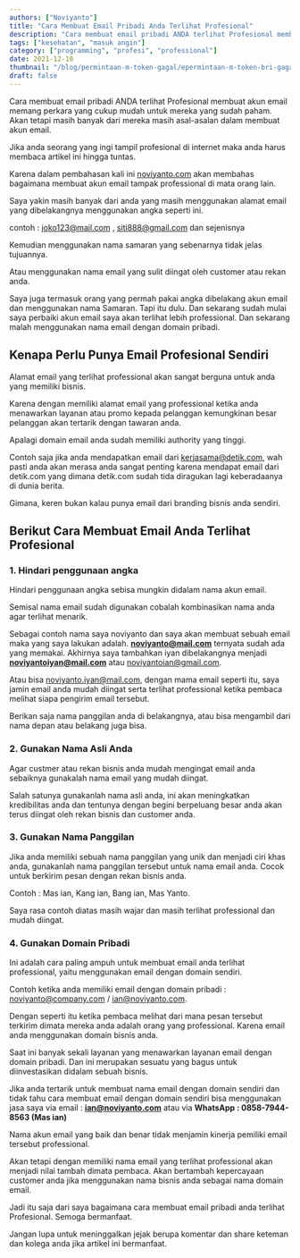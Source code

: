 ```yaml
---
authors: ["Noviyanto"]
title: "Cara Membuat Email Pribadi Anda Terlihat Profesional"
description: "Cara membuat email pribadi ANDA terlihat Profesional membuat akun email memang perkara yang cukup mudah untuk mereka yang sudah paham. Akan tetapi masih banyak dari mereka masih asal-asalan dalam membuat akun email. Jika anda seorang yang ingi tampil profesional di internet maka anda harus membaca artikel ini hingga tuntas. Karena dalam pembahasan kali ini noviyanto.com "
tags: ["kesehatan", "masuk angin"]
category: ["programming", "profesi", "professional"]
date: 2021-12-10
thumbnail: "/blog/permintaan-m-token-gagal/epermintaan-m-token-bri-gagal.png.webp"
draft: false
---
```


Cara membuat email pribadi ANDA terlihat Profesional membuat akun email memang perkara yang cukup mudah untuk mereka yang sudah paham. Akan tetapi masih banyak dari mereka masih asal-asalan dalam membuat akun email.

Jika anda seorang yang ingi tampil profesional di internet maka anda harus membaca artikel ini hingga tuntas.

Karena dalam pembahasan kali ini [noviyanto.com](https://noviyanto.com) akan membahas bagaimana membuat akun email tampak professional di mata orang lain.

Saya yakin masih banyak dari anda yang masih menggunakan alamat email yang dibelakangnya menggunakan angka seperti ini.

contoh : joko123@mail.com , siti888@gmail.com dan sejenisnya

Kemudian menggunakan nama samaran yang sebenarnya tidak jelas tujuannya.

Atau menggunakan nama email yang sulit diingat oleh customer atau rekan anda.

Saya juga termasuk orang yang permah pakai angka dibelakang akun email dan menggunakan nama Samaran. Tapi itu dulu. Dan sekarang sudah mulai saya perbaiki akun email saya akan terlihat lebih professional. Dan sekarang malah menggunakan nama email dengan domain pribadi.

## Kenapa Perlu Punya Email Profesional Sendiri

Alamat email yang terlihat professional akan sangat berguna untuk anda yang memiliki bisnis.

Karena dengan memiliki alamat email yang professional ketika anda menawarkan layanan atau promo kepada pelanggan kemungkinan besar pelanggan akan tertarik dengan tawaran anda.

Apalagi domain email anda sudah memiliki authority yang tinggi.

Contoh saja jika anda mendapatkan email dari kerjasama@detik.com, wah pasti anda akan merasa anda sangat penting karena mendapat email dari detik.com yang dimana detik.com sudah tida diragukan lagi keberadaanya di dunia berita.

Gimana, keren bukan kalau punya email dari branding bisnis anda sendiri.

## Berikut Cara Membuat Email Anda Terlihat Profesional

### 1. Hindari penggunaan angka

Hindari penggunaan angka sebisa mungkin didalam nama akun email.

Semisal nama email sudah digunakan cobalah kombinasikan nama anda agar terlihat menarik.

Sebagai contoh nama saya noviyanto dan saya akan membuat sebuah email maka yang saya lakukan adalah.
**noviyanto@mail.com** ternyata sudah ada yang memakai. Akhirnya saya tambahkan iyan dibelakangnya menjadi **noviyantoiyan@mail.com** atau noviyantoian@gmail.com.

Atau bisa noviyanto.iyan@mail.com, dengan mama email seperti itu, saya jamin email anda mudah diingat serta terlihat professional ketika pembaca melihat siapa pengirim email tersebut.

Berikan saja nama panggilan anda di belakangnya, atau bisa mengambil dari nama depan atau belakang juga bisa.

### 2. Gunakan Nama Asli Anda

Agar custmer atau rekan bisnis anda mudah mengingat email anda sebaiknya gunakalah nama email yang mudah diingat.

Salah satunya gunakanlah nama asli anda, ini akan meningkatkan kredibilitas anda dan tentunya dengan begini berpeluang besar anda akan terus diingat oleh rekan bisnis dan customer anda.

### 3. Gunakan Nama Panggilan

Jika anda memiliki sebuah nama panggilan yang unik dan menjadi ciri khas anda, gunakanlah nama panggilan tersebut untuk nama email anda. Cocok untuk berkirim pesan dengan rekan bisnis anda.

Contoh : Mas ian, Kang ian, Bang ian, Mas Yanto.

Saya rasa contoh diatas masih wajar dan masih terlihat professional dan mudah diingat.

### 4. Gunakan Domain Pribadi

Ini adalah cara paling ampuh untuk membuat email anda terlihat professional, yaitu menggunakan email dengan domain sendiri.

Contoh ketika anda memiliki email dengan domain pribadi : noviyanto@company.com / ian@noviyanto.com.

Dengan seperti itu ketika pembaca melihat dari mana pesan tersebut terkirim dimata mereka anda adalah orang yang professional. Karena email anda menggunakan domain bisnis anda.

Saat ini banyak sekali layanan yang menawarkan layanan email dengan domain pribadi. Dan ini merupakan sesuatu yang bagus untuk diinvestasikan didalam sebuah bisnis.

Jika anda tertarik untuk membuat nama email dengan domain sendiri dan tidak tahu cara membuat email dengan domain sendiri bisa menggunakan jasa saya via email : **ian@noviyanto.com** atau via **WhatsApp : 0858-7944-8563 (Mas ian)**

Nama akun email yang baik dan benar tidak menjamin kinerja pemiliki email tersebut professional.

Akan tetapi dengan memiliki nama email yang terlihat professional akan menjadi nilai tambah dimata pembaca. Akan bertambah kepercayaan customer anda jika menggunakan nama bisnis anda sebagai nama domain email.

Jadi itu saja dari saya bagaimana cara membuat email pribadi anda terlihat Profesional. Semoga bermanfaat.

Jangan lupa untuk meninggalkan jejak berupa komentar dan share keteman dan kolega anda jika artikel ini bermanfaat.
